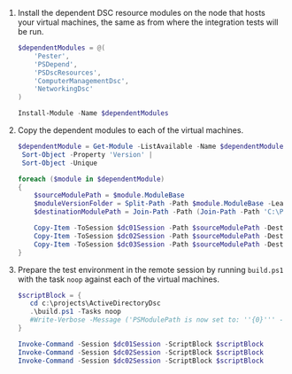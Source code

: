 1. Install the dependent DSC resource modules on the node that hosts your
   virtual machines, the same as from where the integration tests will be run.
   ```powershell
   $dependentModules = @(
       'Pester',
       'PSDepend',
       'PSDscResources',
       'ComputerManagementDsc',
       'NetworkingDsc'
   )

   Install-Module -Name $dependentModules
   ```
1. Copy the dependent modules to each of the virtual machines.
   ```powershell
   $dependentModule = Get-Module -ListAvailable -Name $dependentModules |
    Sort-Object -Property 'Version' |
    Sort-Object -Unique

   foreach ($module in $dependentModule)
   {
       $sourceModulePath = $module.ModuleBase
       $moduleVersionFolder = Split-Path -Path $module.ModuleBase -Leaf
       $destinationModulePath = Join-Path -Path (Join-Path -Path 'C:\Program Files\WindowsPowerShell\Modules' -ChildPath $module.Name) -ChildPath $moduleVersionFolder

       Copy-Item -ToSession $dc01Session -Path $sourceModulePath -Destination $destinationModulePath -Recurse -Force
       Copy-Item -ToSession $dc02Session -Path $sourceModulePath -Destination $destinationModulePath -Recurse -Force
       Copy-Item -ToSession $dc03Session -Path $sourceModulePath -Destination $destinationModulePath -Recurse -Force
   }
   ```
1. Prepare the test environment in the remote session by running `build.ps1`
   with the task `noop` against each of the virtual machines.
   ```powershell
   $scriptBlock = {
      cd c:\projects\ActiveDirectoryDsc
      .\build.ps1 -Tasks noop
      #Write-Verbose -Message ('PSModulePath is now set to: ''{0}''' -f $env:PSModulePath) -Verbose
   }

   Invoke-Command -Session $dc01Session -ScriptBlock $scriptBlock
   Invoke-Command -Session $dc02Session -ScriptBlock $scriptBlock
   Invoke-Command -Session $dc02Session -ScriptBlock $scriptBlock
   ```
